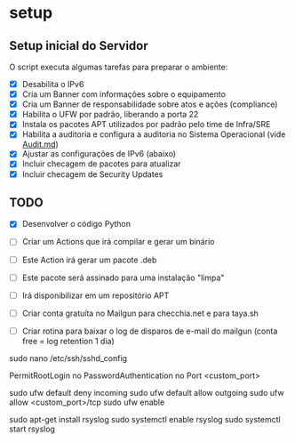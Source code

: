 # setup

## Setup inicial do Servidor
O script executa algumas tarefas para preparar o ambiente:
- [x] Desabilita o IPv6
- [x] Cria um Banner com informações sobre o equipamento
- [x] Cria um Banner de responsabilidade sobre atos e ações (compliance)
- [x] Habilita o UFW por padrão, liberando a porta 22
- [x] Instala os pacotes APT utilizados por padrão pelo time de Infra/SRE
- [x] Habilita a auditoria e configura a auditoria no Sistema Operacional (vide [Audit.md](./AUDIT.md))
- [x] Ajustar as configurações de IPv6 (abaixo)
- [x] Incluir checagem de pacotes para atualizar
- [x] Incluir checagem de Security Updates 

## TODO
- [x] Desenvolver o código Python
- [ ] Criar um Actions que irá compilar e gerar um binário
- [ ] Este Action irá gerar um pacote .deb
- [ ] Este pacote será assinado para uma instalação "limpa"
- [ ] Irá disponibilizar em um repositório APT
- [ ] Criar conta gratuíta no Mailgun para checchia.net e para taya.sh
- [ ] Criar rotina para baixar o log de disparos de e-mail do mailgun (conta free = log retention 1 dia)



sudo nano /etc/ssh/sshd_config

PermitRootLogin no
PasswordAuthentication no
Port <custom_port>

sudo ufw default deny incoming
sudo ufw default allow outgoing
sudo ufw allow <custom_port>/tcp
sudo ufw enable


sudo apt-get install rsyslog
sudo systemctl enable rsyslog
sudo systemctl start rsyslog
